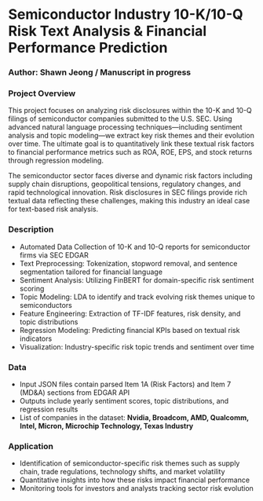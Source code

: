 # Semiconductor Industry 10-K/10-Q Risk Text Analysis & Financial Performance Prediction

### Author: Shawn Jeong / Manuscript in progress

### Project Overview
This project focuses on analyzing risk disclosures within the 10-K and 10-Q filings of semiconductor companies submitted to the U.S. SEC.
Using advanced natural language processing techniques—including sentiment analysis and topic modeling—we extract key risk themes and their evolution over time.
The ultimate goal is to quantitatively link these textual risk factors to financial performance metrics such as ROA, ROE, EPS, and stock returns through regression modeling.

The semiconductor sector faces diverse and dynamic risk factors including supply chain disruptions, geopolitical tensions, regulatory changes, and rapid technological innovation.
Risk disclosures in SEC filings provide rich textual data reflecting these challenges, making this industry an ideal case for text-based risk analysis.

### Description
- Automated Data Collection of 10-K and 10-Q reports for semiconductor firms via SEC EDGAR
- Text Preprocessing: Tokenization, stopword removal, and sentence segmentation tailored for financial language
- Sentiment Analysis: Utilizing FinBERT for domain-specific risk sentiment scoring
- Topic Modeling: LDA to identify and track evolving risk themes unique to semiconductors
- Feature Engineering: Extraction of TF-IDF features, risk density, and topic distributions
- Regression Modeling: Predicting financial KPIs based on textual risk indicators
- Visualization: Industry-specific risk topic trends and sentiment over time


### Data 
- Input JSON files contain parsed Item 1A (Risk Factors) and Item 7 (MD&A) sections from EDGAR API
- Outputs include yearly sentiment scores, topic distributions, and regression results
- List of companies in the dataset: **Nvidia, Broadcom, AMD, Qualcomm, Intel, Micron, Microchip Technology, Texas Industry**

### Application
- Identification of semiconductor-specific risk themes such as supply chain, trade regulations, technology shifts, and market volatility
- Quantitative insights into how these risks impact financial performance
- Monitoring tools for investors and analysts tracking sector risk evolution

